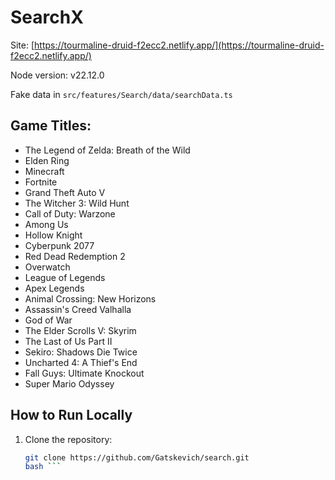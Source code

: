 # SearchX

Site: [https://tourmaline-druid-f2ecc2.netlify.app/](https://tourmaline-druid-f2ecc2.netlify.app/)

Node version: v22.12.0

Fake data in `src/features/Search/data/searchData.ts`

## Game Titles:

- The Legend of Zelda: Breath of the Wild
- Elden Ring
- Minecraft
- Fortnite
- Grand Theft Auto V
- The Witcher 3: Wild Hunt
- Call of Duty: Warzone
- Among Us
- Hollow Knight
- Cyberpunk 2077
- Red Dead Redemption 2
- Overwatch
- League of Legends
- Apex Legends
- Animal Crossing: New Horizons
- Assassin's Creed Valhalla
- God of War
- The Elder Scrolls V: Skyrim
- The Last of Us Part II
- Sekiro: Shadows Die Twice
- Uncharted 4: A Thief's End
- Fall Guys: Ultimate Knockout
- Super Mario Odyssey

## How to Run Locally

1. Clone the repository:
   ```bash
   git clone https://github.com/Gatskevich/search.git
   bash ```
